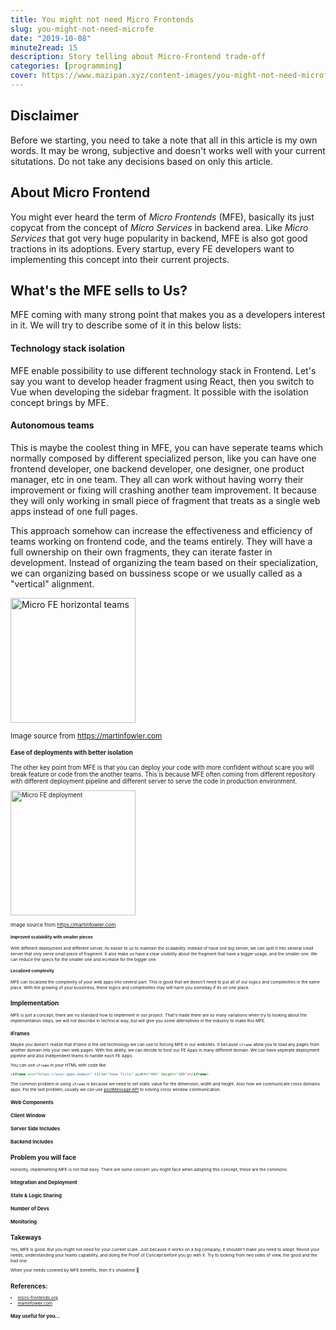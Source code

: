 ```yaml
---
title: You might not need Micro Frontends
slug: you-might-not-need-microfe
date: "2019-10-08"
minute2read: 15
description: Story telling about Micro-Frontend trade-off
categories: [programming]
cover: https://www.mazipan.xyz/content-images/you-might-not-need-microfe/microfe.png
---
```


## Disclaimer

Before we starting, you need to take a note that all in this article is my own words. It may be wrong, subjective and doesn't works well with your current situtations. Do not take any decisions based on only this article.

## About Micro Frontend

You might ever heard the term of *Micro Frontends* (MFE), basically its just copycat from the concept of *Micro Services* in backend area. Like *Micro Services* that got very huge popularity in backend, MFE is also got good tractions in its adoptions. Every startup, every FE developers want to implementing this concept into their current projects.

## What's the MFE sells to Us?

MFE coming with many strong point that makes you as a developers interest in it. We will try to describe some of it in this below lists:

#### Technology stack isolation

MFE enable possibility to use different technology stack in Frontend. Let's say you want to develop header fragment using React, then you switch to Vue when developing the sidebar fragment. It possible with the isolation concept brings by MFE.

#### Autonomous teams

This is maybe the coolest thing in MFE, you can have seperate teams which normally composed by different specialized person, like you can have one frontend developer, one backend developer, one designer, one product manager, etc in one team. They all can work without having worry their improvement or fixing will crashing another team improvement. It because they will only working in small piece of fragment that treats as a single web apps instead of one full pages.

This approach somehow can increase the effectiveness and efficiency of teams working on frontend code, and the teams entirely. They will have a full ownership on their own fragments, they can iterate faster in development. Instead of organizing the team based on their specialization, we can organizing based on bussiness scope or we usually called as a "vertical" alignment.

<img v-lazyload src="/images/placeholder-1x1.png" data-src="/content-images/you-might-not-need-microfe/horizontal.png" alt="Micro FE horizontal teams" height="200px" width="200px">

<small class="caption">Image source from https://martinfowler.com<small>

#### Ease of deployments with better isolation

The other key point from MFE is that you can deploy your code with more confident without scare you will break feature or code from the another teams. This is because MFE often coming from different repository with different deployment pipeline and different server to serve the code in production environment.

<img v-lazyload src="/images/placeholder-1x1.png" data-src="/content-images/you-might-not-need-microfe/deployment.png" alt="Micro FE deployment" height="200px" width="200px">

<small class="caption">Image source from https://martinfowler.com<small>

#### Improved scalability with smaller pieces

With different deployment and different server, its easier to us to maintain the scalability. Instead of have one big server, we can split it into several small server that only serve small piece of fragment. It also make us have a clear visibility about the fragment that have a bigger usage, and the smaller one. We can reduce the specs for the smaller one and increase for the bigger one.

#### Localized complexity

MFE can localized the complexity of your web apps into several part. This is good that we doesn't need to put all of our logics and complexities in the same place. With the growing of your bussiness, these logics and complexities may will harm you someday if its on one place.

## Implementation

MFE is just a concept, there are no standard how to implement in our project. That's made there are so many variations when try to looking about the implementation steps, we will not describe in technical way, but will give you some alternatives in the industry to make this MFE.

### IFrames

Maybe you doesn't realize that iFrame is the old technology we can use to forcing MFE in our websites. It because `iframe` allow you to load any pages from another domain into your own web pages. With this ability, we can decide to host our FE Apps in many different domain. We can have seperate deployment pipeline and also independent teams to handle each FE Apps.

You can use `iFrame` in your HTML with code like:

```html
<iframe src="https://your-apps-domain" title="Some Title" width="400" height="300"></iframe>
```

The common problem in using `iFrame` is because we need to set static value for the dimension, width and height. Also how we communicate cross domains apps. For the last problem, usually we can use [postMessage API](https://developer.mozilla.org/en-US/docs/Web/API/Window/postMessage) to solving cross window communication.

### Web Components

### Client Window

### Server Side Includes

### Backend Includes

## Problem you will face

Honestly, implementing MFE is not that easy. There are some concern you might face when adopting this concept, these are the commons:

### Integration and Deployment

### State & Logic Sharing

### Number of Devs

### Monitoring

## Takeways

Yes, MFE is good. But you might not need for your current scale.
Just because it works on a big company, it shouldn't make you need to adopt.
Revisit your needs, understanding your teams capability, and doing the Proof of Concept before you go with it.
Try to looking from two sides of view, the good and the bad one.

When your needs covered by MFE benefits, then it's showtime 🚀

## References:

+ [micro-frontends.org](https://micro-frontends.org/)
+ [martinfowler.com](https://martinfowler.com/articles/micro-frontends.html)

### May useful for you...
